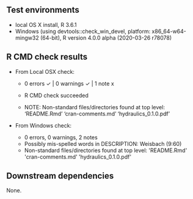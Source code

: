 ## Test environments
* local OS X install, R 3.6.1
* Windows (using devtools::check_win_devel, platform: x86_64-w64-mingw32 (64-bit), R version 4.0.0 alpha (2020-03-26 r78078)

## R CMD check results

* From Local OSX check:
  + 0 errors ✓ | 0 warnings ✓ | 1 note x
  + R CMD check succeeded

  + NOTE: Non-standard files/directories found at top level:
    ‘README.Rmd’ ‘cran-comments.md’ ‘hydraulics_0.1.0.pdf’

* From Windows check:
	+ 0 errors, 0 warnings, 2 notes
	+ Possibly mis-spelled words in DESCRIPTION: Weisbach (9:60)
	+ Non-standard files/directories found at top level:
	'README.Rmd' 'cran-comments.md' 'hydraulics_0.1.0.pdf'

## Downstream dependencies

None.
